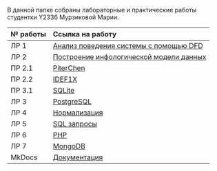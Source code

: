 В данной папке собраны лабораторные и практические работы студентки Y2336 Мурзиковой Марии.

| № работы | Ссылка на работу |
|:-----|:--------|
|ЛР 1|[Анализ поведения системы с помощью DFD](./Lr1)|
|ЛР 2|[Построение инфологической модели данных](./Lr2/birzha.erwin)|
|ПР 2.1|[PiterChen](./lections/Pr2.1_PiterChen/Murzikova_PiterChen.pdf)|
|ПР 2.2|[IDEF1X](./lections/Pr2.2_IDEF1X/Murzikova_IDEF1X.pdf)|
|ПР 3.1|[SQLite](./lections/lection_11/Movie_Rating.db)|
|ЛР 3|[PostgreSQL](./Lr3)|
|ЛР 4|[Нормализация](./Lr4)|
|ЛР 5|[SQL запросы](./Lr5)|
|ЛР 6|[PHP](./Lr6)|
|ЛР 7|[MongoDB](./Lr7)|
|MkDocs|[Документация](https://yusamiyoto.github.io/Exchange_mkdocs/)|

